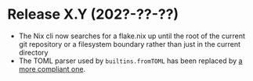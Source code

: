 # Release X.Y (202?-??-??)

* The Nix cli now searches for a flake.nix up until the root of the current git repository or a filesystem boundary rather than just in the current directory
* The TOML parser used by `builtins.fromTOML` has been replaced by [a
  more compliant one](https://github.com/ToruNiina/toml11).
